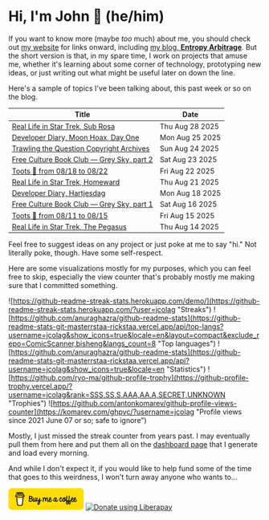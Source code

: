 # Hi, I'm John 👋 (he/him)

If you want to know more (maybe *too* much) about me, you should check out [my website](https://john.colagioia.net/) for links onward, including [my blog, **Entropy Arbitrage**](https://john.colagioia.net/blog).  But the short version is that, in my spare time, I work on projects that amuse me, whether it's learning about some corner of technology, prototyping new ideas, or just writing out what might be useful later on down the line.

Here's a sample of topics I've been talking about, this past week or so on the blog.

|Title|Date|
|-----|-------|
|[Real Life in Star Trek, Sub Rosa](https://john.colagioia.net/blog/2025/08/28/sub-rosa.html)|Thu Aug 28 2025|
|[Developer Diary, Moon Hoax, Day One](https://john.colagioia.net/blog/2025/08/25/moon-hoax.html)|Mon Aug 25 2025|
|[Trawling the Question Copyright Archives](https://john.colagioia.net/blog/2025/08/24/trawling-qco.html)|Sun Aug 24 2025|
|[Free Culture Book Club — Grey Sky, part 2](https://john.colagioia.net/blog/2025/08/23/grey-sky-2.html)|Sat Aug 23 2025|
|[Toots 🦣 from 08/18 to 08/22](https://john.colagioia.net/blog/2025/08/22/week.html)|Fri Aug 22 2025|
|[Real Life in Star Trek, Homeward](https://john.colagioia.net/blog/2025/08/21/homeward.html)|Thu Aug 21 2025|
|[Developer Diary, Hartjesdag](https://john.colagioia.net/blog/2025/08/18/hearts.html)|Mon Aug 18 2025|
|[Free Culture Book Club — Grey Sky, part 1](https://john.colagioia.net/blog/2025/08/16/grey-sky-1.html)|Sat Aug 16 2025|
|[Toots 🦣 from 08/11 to 08/15](https://john.colagioia.net/blog/2025/08/15/week.html)|Fri Aug 15 2025|
|[Real Life in Star Trek, The Pegasus](https://john.colagioia.net/blog/2025/08/14/pegasus.html)|Thu Aug 14 2025|

Feel free to suggest ideas on any project or just poke at me to say "hi." Not literally poke, though. Have some self-respect.

Here are some visualizations mostly for my purposes, which you can feel free to skip, especially the view counter that's probably mostly me making sure that I committed something.

![https://github-readme-streak-stats.herokuapp.com/demo/](https://github-readme-streak-stats.herokuapp.com/?user=jcolag "Streaks")
![https://github.com/anuraghazra/github-readme-stats](https://github-readme-stats-git-masterrstaa-rickstaa.vercel.app/api/top-langs?username=jcolag&show_icons=true&locale=en&layout=compact&exclude_repo=ComicScanner,bisheng&langs_count=8 "Top languages")
![https://github.com/anuraghazra/github-readme-stats](https://github-readme-stats-git-masterrstaa-rickstaa.vercel.app/api?username=jcolag&show_icons=true&locale=en "Statistics")
![https://github.com/ryo-ma/github-profile-trophy](https://github-profile-trophy.vercel.app/?username=jcolag&rank=SSS,SS,S,AAA,AA,A,SECRET,UNKNOWN "Trophies")
![https://github.com/antonkomarev/github-profile-views-counter](https://komarev.com/ghpvc/?username=jcolag "Profile views since 2021 June 07 or so; safe to ignore")

Mostly, I just missed the streak counter from years past.  I may eventually pull them from here and put them all on the [dashboard page](https://github.com/jcolag/dash) that I generate and load every morning.

And while I don't expect it, if you would like to help fund some of the time that goes to this weirdness, I won't turn away anyone who wants to...

[<img src="images/default-yellow.png" alt="Buy Me a Coffee" width="150px"/>](https://www.buymeacoffee.com/jcolag)
<a href="https://liberapay.com/jcolag/donate"><img alt="Donate using Liberapay" src="https://liberapay.com/assets/widgets/donate.svg"></a>
